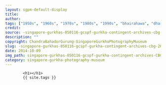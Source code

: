 ```yaml
---
layout: sgpm-default-display
title: 
author: 
tags: ["1950s", "1960s", "1970s", "1980s", "1990s", "bhairahawa", "dharan", "gurkhas", "kathmandu", "nepal", "pokhara", "singapore", "singapore gurkha archive", "singapore gurkha old photographs", "singapore gurkha photography museum", "singapore gurkhas"]
credit: 
source: -singapore-gurkhas-050116-gcspf-gurkha-contingent-archives-cbg-20
description: ""
copyright: ChandraBahadurGurung-SingaporeGurkhaPhotographyMuseum
slug: -singapore-gurkhas-050116-gcspf-gurkha-contingent-archives-cbg-20
date: 2014-10-09
img_path: singapore-gurkhas-050116-gcspf-gurkha-contingent-archives-CBG-20.jpg
category: singapore-gurkha-photography-museum
---
```

	 		

	 		<h1></h1>
	 		{{ site.tags }}
	 		
